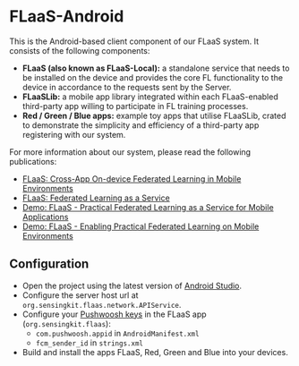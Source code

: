 # FLaaS-Android

This is the Android-based client component of our FLaaS system. It consists of the following components:
- **FLaaS (also known as FLaaS-Local):** a standalone service that needs to be installed on the device and provides the core FL functionality to the device in accordance to the requests
sent by the Server.
- **FLaaSLib:** a mobile app library integrated within each FLaaS-enabled third-party app willing
to participate in FL training processes.
- **Red / Green / Blue apps:** example toy apps that utilise FLaaSLib, crated to demonstrate  the simplicity and efficiency of a third-party app registering with our system.

For more information about our system, please read the following publications:
- [FLaaS: Cross-App On-device Federated Learning in Mobile Environments](http://arxiv.org/abs/2206.10963)
- [FLaaS: Federated Learning as a Service](https://arxiv.org/abs/2011.09359)
- [Demo: FLaaS - Practical Federated Learning as a Service for Mobile Applications](https://dl.acm.org/doi/pdf/10.1145/3508396.3517074)
- [Demo: FLaaS - Enabling Practical Federated Learning on Mobile Environments](https://dl.acm.org/doi/10.1145/3498361.3539693)


## Configuration

- Open the project using the latest version of [Android Studio](https://developer.android.com/studio).
- Configure the server host url at `org.sensingkit.flaas.network.APIService`.
- Configure your [Pushwoosh keys](https://docs.pushwoosh.com/platform-docs/pushwoosh-sdk/android-push-notifications/firebase-integration/integrate-pushwoosh-android-sdk) in the FLaaS app (`org.sensingkit.flaas`):
    * `com.pushwoosh.appid` in `AndroidManifest.xml`
    * `fcm_sender_id` in `strings.xml`
- Build and install the apps FLaaS, Red, Green and Blue into your devices.
